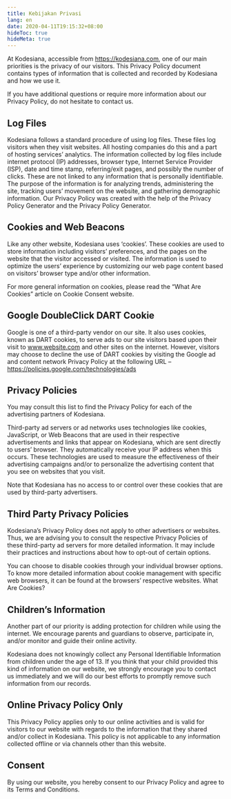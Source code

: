 ```yaml
---
title: Kebijakan Privasi
lang: en
date: 2020-04-11T19:15:32+08:00
hideToc: true
hideMeta: true
---
```


At Kodesiana, accessible from https://kodesiana.com, one of our main priorities is the privacy of our visitors. This
Privacy Policy document contains types of information that is collected and recorded by Kodesiana and how we use it.

If you have additional questions or require more information about our Privacy Policy, do not hesitate to contact us.

## Log Files

Kodesiana follows a standard procedure of using log files. These files log visitors when they visit websites. All
hosting companies do this and a part of hosting services’ analytics. The information collected by log files include
internet protocol (IP) addresses, browser type, Internet Service Provider (ISP), date and time stamp, referring/exit
pages, and possibly the number of clicks. These are not linked to any information that is personally identifiable. The
purpose of the information is for analyzing trends, administering the site, tracking users’ movement on the website, and
gathering demographic information. Our Privacy Policy was created with the help of the Privacy Policy Generator and the
Privacy Policy Generator.

## Cookies and Web Beacons

Like any other website, Kodesiana uses ‘cookies’. These cookies are used to store information including visitors’
preferences, and the pages on the website that the visitor accessed or visited. The information is used to optimize the
users’ experience by customizing our web page content based on visitors’ browser type and/or other information.

For more general information on cookies, please read the “What Are Cookies” article on Cookie Consent website.

## Google DoubleClick DART Cookie

Google is one of a third-party vendor on our site. It also uses cookies, known as DART cookies, to serve ads to our site
visitors based upon their visit to www.website.com and other sites on the internet. However, visitors may choose to
decline the use of DART cookies by visiting the Google ad and content network Privacy Policy at the following URL –
https://policies.google.com/technologies/ads

## Privacy Policies

You may consult this list to find the Privacy Policy for each of the advertising partners of Kodesiana.

Third-party ad servers or ad networks uses technologies like cookies, JavaScript, or Web Beacons that are used in their
respective advertisements and links that appear on Kodesiana, which are sent directly to users’ browser. They
automatically receive your IP address when this occurs. These technologies are used to measure the effectiveness of
their advertising campaigns and/or to personalize the advertising content that you see on websites that you visit.

Note that Kodesiana has no access to or control over these cookies that are used by third-party advertisers.

## Third Party Privacy Policies

Kodesiana’s Privacy Policy does not apply to other advertisers or websites. Thus, we are advising you to consult the
respective Privacy Policies of these third-party ad servers for more detailed information. It may include their
practices and instructions about how to opt-out of certain options.

You can choose to disable cookies through your individual browser options. To know more detailed information about
cookie management with specific web browsers, it can be found at the browsers’ respective websites. What Are Cookies?

## Children’s Information

Another part of our priority is adding protection for children while using the internet. We encourage parents and
guardians to observe, participate in, and/or monitor and guide their online activity.

Kodesiana does not knowingly collect any Personal Identifiable Information from children under the age of 13. If you
think that your child provided this kind of information on our website, we strongly encourage you to contact us
immediately and we will do our best efforts to promptly remove such information from our records.

## Online Privacy Policy Only

This Privacy Policy applies only to our online activities and is valid for visitors to our website with regards to the
information that they shared and/or collect in Kodesiana. This policy is not applicable to any information collected
offline or via channels other than this website.

## Consent

By using our website, you hereby consent to our Privacy Policy and agree to its Terms and Conditions.
